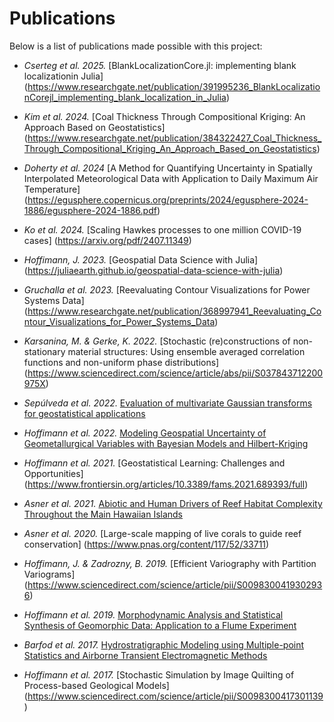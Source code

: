 # Publications

Below is a list of publications made possible with this project:

- *Cserteg et al. 2025.* [BlankLocalizationCore.jl: implementing blank localizationin Julia]
  (https://www.researchgate.net/publication/391995236_BlankLocalizationCorejl_implementing_blank_localization_in_Julia)

- *Kim et al. 2024.* [Coal Thickness Through Compositional Kriging: An Approach Based on Geostatistics]
  (https://www.researchgate.net/publication/384322427_Coal_Thickness_Through_Compositional_Kriging_An_Approach_Based_on_Geostatistics)

- *Doherty et al. 2024* [A Method for Quantifying Uncertainty in Spatially Interpolated
  Meteorological Data with Application to Daily Maximum Air Temperature]
  (https://egusphere.copernicus.org/preprints/2024/egusphere-2024-1886/egusphere-2024-1886.pdf)

- *Ko et al. 2024.* [Scaling Hawkes processes to one million COVID-19 cases]
  (https://arxiv.org/pdf/2407.11349)

- *Hoffimann, J. 2023.* [Geospatial Data Science with Julia]
  (https://juliaearth.github.io/geospatial-data-science-with-julia)

- *Gruchalla et al. 2023.* [Reevaluating Contour Visualizations for Power Systems Data]
  (https://www.researchgate.net/publication/368997941_Reevaluating_Contour_Visualizations_for_Power_Systems_Data)

- *Karsanina, M. & Gerke, K. 2022.* [Stochastic (re)constructions of non-stationary material structures:
  Using ensemble averaged correlation functions and non-uniform phase distributions]
  (https://www.sciencedirect.com/science/article/abs/pii/S037843712200975X)

- *Sepúlveda et al. 2022.* [Evaluation of multivariate Gaussian transforms for geostatistical
  applications](https://www.researchsquare.com/article/rs-2087808/v1)

- *Hoffimann et al. 2022.* [Modeling Geospatial Uncertainty of Geometallurgical Variables
  with Bayesian Models and Hilbert-Kriging](https://link.springer.com/article/10.1007/s11004-022-10013-1)

- *Hoffimann et al. 2021.* [Geostatistical Learning: Challenges and Opportunities]
  (https://www.frontiersin.org/articles/10.3389/fams.2021.689393/full)

- *Asner et al. 2021.* [Abiotic and Human Drivers of Reef Habitat Complexity
  Throughout the Main Hawaiian Islands](https://www.frontiersin.org/articles/10.3389/fmars.2021.631842/full)

- *Asner et al. 2020.* [Large-scale mapping of live corals to guide reef conservation]
  (https://www.pnas.org/content/117/52/33711)

- *Hoffimann, J. & Zadrozny, B. 2019.* [Efficient Variography with Partition Variograms]
  (https://www.sciencedirect.com/science/article/pii/S0098300419302936)

- *Hoffimann et al. 2019.* [Morphodynamic Analysis and Statistical Synthesis of Geomorphic Data:
  Application to a Flume Experiment](https://agupubs.onlinelibrary.wiley.com/doi/abs/10.1029/2019JF005245)

- *Barfod et al. 2017.* [Hydrostratigraphic Modeling using Multiple-point Statistics and Airborne Transient
  Electromagnetic Methods](https://hess.copernicus.org/articles/22/3351/2018)

- *Hoffimann et al. 2017.* [Stochastic Simulation by Image Quilting of Process-based Geological Models]
  (https://www.sciencedirect.com/science/article/pii/S0098300417301139)
